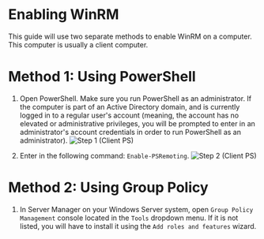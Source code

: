 # Enabling WinRM

This guide will use two separate methods to enable WinRM on a computer. This computer is usually a client computer.

# Method 1: Using PowerShell

1. Open PowerShell. Make sure you run PowerShell as an administrator. If the computer is part of an Active Directory domain, and is currently logged in to a regular user's account (meaning, the account has no elevated or administrative privileges, you will be prompted to enter in an administrator's account credentials in order to run PowerShell as an administrator).
![Step 1 (Client PS)](https://github.com/johnnyh209/Enabling-WinRM/assets/33064730/bd3b371f-38d2-4618-91cd-168ba798d355)

2. Enter in the following command: `Enable-PSRemoting`.
![Step 2 (Client PS)](https://github.com/johnnyh209/Enabling-WinRM/assets/33064730/ea6d636f-20eb-48ef-8352-820827803b24)

# Method 2: Using Group Policy

1. In Server Manager on your Windows Server system, open `Group Policy Management` console located in the `Tools` dropdown menu. If it is not listed, you will have to install it using the `Add roles and features` wizard.
